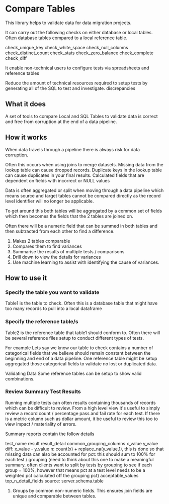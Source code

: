 # Compare Tables

This library helps to validate data for data migration projects. 

It can carry out the following checks on either database or local tables. Often database tables compared to a local reference table. 

check_unique_key
check_white_space
check_null_columns
check_distinct_count
check_stats
check_zero_balance
check_complete
check_diff

It enable non-technical users to configure tests via spreadsheets and reference tables

Reduce the amount of technical resources required to setup tests by generating all of the SQL to test and investigate. discrepancies

## What it does
A set of tools to compare Local and SQL Tables to validate data is correct and free from corruption at the end of a data pipeline. 

## How it works
When data travels through a pipeline there is always risk for data corruption. 

Often this occurs when using joins to merge datasets. 
Missing data from the lookup table can cause dropped records.
Duplicate keys in the lookup table can cause duplicates in your final results. 
Calculated fields that are dependent on fields with incorrect or NULL values

Data is often aggregated or split when moving through a data pipeline which means source and target tables cannot be compared directly as the record level identifier will no longer be applicable. 

To get around this both tables will be aggregated by a common set of fields which then becomes the fields that the 2 tables are joined on. 

Often there will be a numeric field that can be summed in both tables and then subtracted from each other to find a difference. 

1. Makes 2 tables comparable
2. Compares them to find variances
3. Summarise the results of multiple tests / comparisons
4. Drill down to view the details for variances
5. Use machine learning to assist with identifying the cause of variances.

## How to use it

### Specify the table you want to validate

Table1 is the table to check. Often this is a database table that might have too many records to pull into a local dataframe

### Specify the reference table/s

Table2 is the reference table that table1 should conform to. Often there will be several reference files setup to conduct different types of tests. 

For example
Lets say we know our table to check contains a number of categorical fields that we believe should remain constant between the beginning and end of a data pipeline. One reference table might be setup aggregated those categorical fields to validate no lost or duplicated data.

Validating Data
Some reference tables can be setup to show valid combinations. 

### Review Summary Test Results
Running multiple tests can often results containing thousands of records which can be difficult to review. From a high level view it's useful to simply review a record count / percentage pass and fail rate for each test. If there is a metric column such as dollar amount, it be useful to review this too to view impact / materiality of errors. 

Summary reports contain the follow details

test_name
result
result_detail
common_grouping_columns
x_value
y_value
diff: x_value - y_value
n: count(x) + replace_na(y_value,1), this is done so that missing data can also be accounted for
pct: this should sum to 100% for each test / grouping (need to think about this one to make a meaningful summary. often clients want to split by tests by grouping to see if each group = 100%, however that means pct at a test level needs to be a weighted pct calculated off the grouping pct)
acceptable_values
top_n_detail_fields
source: server.schema.table


1. Groups by common non-numeric fields. This ensures join fields are unique and comparable between tables.